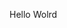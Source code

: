 Hello Wolrd












































































































































































































































































































































































































































































































































































































































































































































































































































































































































































































































































































































































































































































































































































































































































































































































































































































































































































































































































































































































































































































































































































































































































































































































































































































































































































































































































































































































































































































































































































































































































































































































































































































































































































































































































































































































































































































































































































































































































































































































































































































































































































































































































































































































































































































































































































































